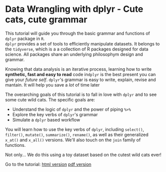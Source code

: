 # Data Wrangling with dplyr - Cute cats, cute grammar

This tutorial will guide you through the basic grammar and functions of `dplyr` package in `R`.  
`dplyr` provides a set of tools to efficiently manipulate datasets. It belongs to the `tidyverse`, which is a a collection of R packages designed for data science. All packages share an underlying philosophym design and grammar.  
  
Knowing that data analysis is an iterative process, learning how to write **synthetic, fast and easy to read** code in`dplyr` is the best present you can give your *future self*. 
`dplyr`'s grammar is easy to write, explain, revise and mantain. It will help you save a *lot* of time later

The overarching goals of this tutorial is to fall in love with `dplyr` and to see some cute wild cats. The specific goals are:  
- Understand the logic of `dplyr` and the power of piping `%>%`  
- Explore the key verbs of `dplyr`'s grammar  
- Simulate a `dplyr` based workflow  

You will learn how to use the key verbs of `dplyr`, including `select()`, `filter()`, `mutate()`, `summarize()`, `rename()`, as well as their generalized `x_at()` and `x_all()` versions. We'll also touch on the `join` family of functions.  

Not only... We do this using a toy dataset based on the cutest wild cats ever!

Go to the tutorial:
[html version](https://htmlpreview.github.io/?https://github.com/idiv-biodiversity/Intro_tidyverse/blob/master/01_Intro_tidyverse_dplyr.html)
[pdf version](https://github.com/idiv-biodiversity/Intro_tidyverse/blob/master/01_Intro_tidyverse_dplyr.pdf)
